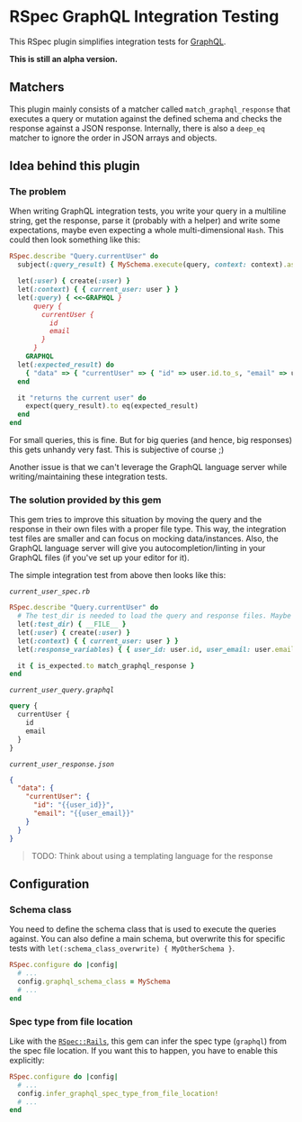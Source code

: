 # RSpec GraphQL Integration Testing

This RSpec plugin simplifies integration tests for [GraphQL](https://graphql-ruby.org/).

**This is still an alpha version.**

## Matchers

This plugin mainly consists of a matcher called `match_graphql_response` that executes a query or mutation against the defined schema and checks the response against a JSON response. Internally, there is also a `deep_eq` matcher to ignore the order in JSON arrays and objects.

## Idea behind this plugin

### The problem

When writing GraphQL integration tests, you write your query in a multiline string, get the response, parse it (probably with a helper) and write some expectations, maybe even expecting a whole multi-dimensional `Hash`. This could then look something like this:

```ruby
RSpec.describe "Query.currentUser" do
  subject(:query_result) { MySchema.execute(query, context: context).as_json }

  let(:user) { create(:user) }
  let(:context) { { current_user: user } }
  let(:query) { <<~GRAPHQL }
      query {
        currentUser {
          id
          email
        }
      }
    GRAPHQL
  let(:expected_result) do
    { "data" => { "currentUser" => { "id" => user.id.to_s, "email" => user.email } } }.as_json
  end

  it "returns the current user" do
    expect(query_result).to eq(expected_result)
  end
end
```

For small queries, this is fine. But for big queries (and hence, big responses) this gets unhandy very fast. This is subjective of course ;)

Another issue is that we can't leverage the GraphQL language server while writing/maintaining these integration tests.

### The solution provided by this gem

This gem tries to improve this situation by moving the query and the response in their own files with a proper file type. This way, the integration test files are smaller and can focus on mocking data/instances. Also, the GraphQL language server will give you autocompletion/linting in your GraphQL files (if you've set up your editor for it).

The simple integration test from above then looks like this:

_`current_user_spec.rb`_

```ruby
RSpec.describe "Query.currentUser" do
  # The test_dir is needed to load the query and response files. Maybe this can be achieved differently.
  let(:test_dir) { __FILE__ }
  let(:user) { create(:user) }
  let(:context) { { current_user: user } }
  let(:response_variables) { { user_id: user.id, user_email: user.email } }

  it { is_expected.to match_graphql_response }
end
```

_`current_user_query.graphql`_

```graphql
query {
  currentUser {
    id
    email
  }
}
```

_`current_user_response.json`_

```json
{
  "data": {
    "currentUser": {
      "id": "{{user_id}}",
      "email": "{{user_email}}"
    }
  }
}
```

> TODO: Think about using a templating language for the response

## Configuration

### Schema class

You need to define the schema class that is used to execute the queries against. You can also define a main schema, but overwrite this for specific tests with `let(:schema_class_overwrite) { MyOtherSchema }`.

```ruby
RSpec.configure do |config|
  # ...
  config.graphql_schema_class = MySchema
  # ...
end
```

### Spec type from file location

Like with the [`RSpec::Rails`](https://github.com/rspec/rspec-rails), this gem can infer the spec type (`graphql`) from the spec file location. If you want this to happen, you have to enable this explicitly:

```ruby
RSpec.configure do |config|
  # ...
  config.infer_graphql_spec_type_from_file_location!
  # ...
end
```

